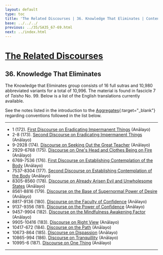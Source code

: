 ```yaml
---
layout: default
type: toc
title: 'The Related Discourses | 36. Knowledge That Eliminates | Contents'
base: ../../../
previous: ../35/SA35_67-69.html
next: ../index.html
---
```


# [The Related Discourses](../index.html)
## 36. Knowledge That Eliminates

The Knowledge that Eliminates group consists of 16 full sutras and 10,980 abbreviated variants for a total of 10,996. The material is found in fascicle 7 of <em>Taisho</em> No. 99. Below is a list of the English translations currently available.

See the notes listed in the introduction to the [Aggregates](../01/index.html){:target="_blank"} regarding conventions followed in the list below.

---

<ul class="list-style-none">
  <li>1 (172). <a href="https://suttacentral.net/sa172/en/analayo" target="_blank">First Discourse on Eradicating Impermanent Things</a> (Anālayo)</li>
  <li>2-8 (173). <a href="https://suttacentral.net/sa173/en/analayo" target="_blank">Second Discourse on Eradicating Impermanent Things</a> (Anālayo)</li>
  <li>9-2928 (174). <a href="https://suttacentral.net/sa174/en/analayo" target="_blank">Discourse on Seeking Out the Great Teacher</a> (Anālayo)</li>
  <li>2929-6768 (175). <a href="https://suttacentral.net/sa175/en/analayo" target="_blank">Discourse on One's Head and Clothes Being on Fire</a> (Anālayo)</li>
  <li>6769-7536 (176). <a href="https://suttacentral.net/sa176/en/analayo" target="_blank">First Discourse on Establishing Contemplation of the Body</a> (Anālayo)</li>
  <li>7537-8304 (177). <a href="https://suttacentral.net/sa177/en/analayo" target="_blank">Second Discourse on Establishing Contemplation of the Body</a> (Anālayo)</li>
  <li>8305-8560 (178). <a href="https://suttacentral.net/sa178/en/analayo" target="_blank">Discourse on Already Arisen Evil and Unwholesome States</a> (Anālayo)</li>
  <li>8561-8816 (179). <a href="https://suttacentral.net/sa179/en/analayo" target="_blank">Discourse on the Base of Supernormal Power of Desire</a> (Anālayo)</li>
  <li>8817-9136 (180). <a href="https://suttacentral.net/sa180/en/analayo" target="_blank">Discourse on the Faculty of Confidence</a> (Anālayo)</li>
  <li>9137-9356 (181). <a href="https://suttacentral.net/sa181/en/analayo" target="_blank">Discourse on the Power of Confidence</a> (Anālayo)</li>
  <li>9457-9904 (182). <a href="https://suttacentral.net/sa182/en/analayo" target="_blank">Discourse on the Mindfulness Awakening Factor</a> (Anālayo)</li>
  <li>9905-10416 (183). <a href="https://suttacentral.net/sa183/en/analayo" target="_blank">Discourse on Right View</a> (Anālayo)</li>
  <li>10417-672 (184). <a href="https://suttacentral.net/sa184/en/analayo" target="_blank">Discourse on the Path</a> (Anālayo)</li>
  <li>10673-864 (185). <a href="https://suttacentral.net/sa185/en/analayo" target="_blank">Discourse on Dispassion</a> (Anālayo)</li>
  <li>10865-994 (186). <a href="https://suttacentral.net/sa186/en/analayo" target="_blank">Discourse on Tranquillity</a> (Anālayo)</li>
  <li>10995-6 (187). <a href="https://suttacentral.net/sa187/en/analayo" target="_blank">Discourse on One Thing</a> (Anālayo)</li>
</ul>

---
